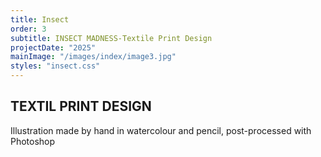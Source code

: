 ```yaml
---
title: Insect
order: 3
subtitle: INSECT MADNESS-Textile Print Design
projectDate: "2025"
mainImage: "/images/index/image3.jpg"
styles: "insect.css"
---
```

<section class="insect">
    <div class="details">
        <h1 class="title">TEXTIL PRINT DESIGN</h1>
        <p class="description">Illustration made by hand in watercolour and pencil, post-processed with Photoshop</p>
    </div>
        <div class="images-container">
            <div class="img-container">
                <img src="/images/insect/IM-ESCARABAJO TEXTIL PRINT MOCKUP.jpg" alt="">
            </div>
            <div class="img-container">
                <img src="/images/insect/IM- ESCARABAJO PATTERN 2.png" alt="">
            </div>
        </div>
</section>
